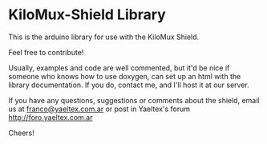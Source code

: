 # KiloMux-Shield Library

This is the arduino library for use with the KiloMux Shield.

Feel free to contribute!

Usually, examples and code are well commented, but it'd be nice if someone who knows how to use doxygen, can set up an html with the library documentation.
If you do, contact me, and I'll host it at our server.

If you have any questions, suggestions or comments about the shield, email us at franco@yaeltex.com.ar or post in Yaeltex's forum http://foro.yaeltex.com.ar

Cheers!

